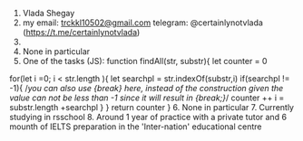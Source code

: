 1. Vlada Shegay
2. my email: trckkl10502@gmail.com
   telegram: @certainlynotvlada (https://t.me/certainlynotvlada)
3.   
4. None in particular
5. One of the tasks (JS):
function findAll(str, substr){
    let counter = 0
    
for(let i =0; i < str.length ){
    let searchpl = str.indexOf(substr,i)
    if(searchpl != -1){ /*you can also use {break} here, instead of the construction given
    the value can not be less than -1 since it will result in
    {break;}*/
        counter ++
        i = substr.length +searchpl
    }
}
return counter
}
6. None in particular
7. Currently studying in rsschool
8. Around 1 year of practice with a private tutor and 6 mounth of IELTS preparation in the 'Inter-nation' educational centre
